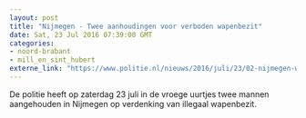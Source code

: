 ```yaml
---
layout: post
title: "Nijmegen - Twee aanhoudingen voor verboden wapenbezit"
date: Sat, 23 Jul 2016 07:39:00 GMT
categories: 
- noord-brabant 
- mill_en_sint_hubert 
externe_link: "https://www.politie.nl/nieuws/2016/juli/23/02-nijmegen-wapenbezit.html"
---
```


De politie heeft op zaterdag 23 juli in de vroege uurtjes twee mannen aangehouden in Nijmegen op verdenking van illegaal wapenbezit.
